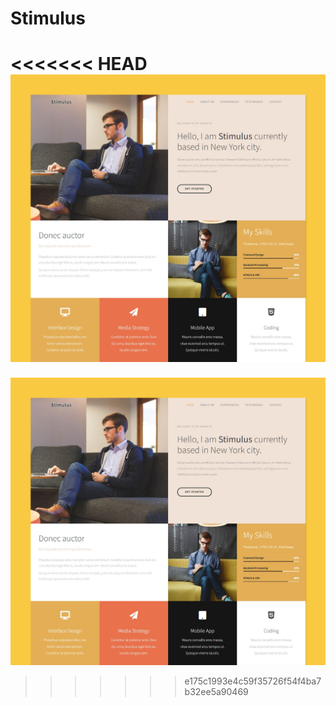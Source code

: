 # Stimulus

<<<<<<< HEAD
![website view ](https://github.com/Mustafa-hameed199/Template_7/blob/main/images/Stimulus%20Template%20cut%201.png?raw=true)
=======
![website view ](https://github.com/Mustafa-hameed199/Template_7/blob/main/images/Stimulus%20Template%20cut%201.png?raw=true)
>>>>>>> e175c1993e4c59f35726f54f4ba7b32ee5a90469
